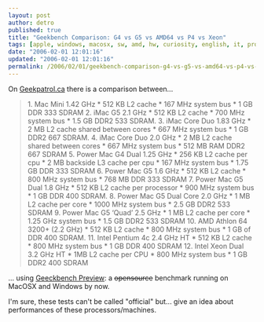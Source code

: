 ```yaml
---
layout: post
author: detro
published: true
title: "Geekbench Comparison: G4 vs G5 vs AMD64 vs P4 vs Xeon"
tags: [apple, windows, macosx, sw, amd, hw, curiosity, english, it, projects, intel]
date: "2006-02-01 12:01:16"
updated: "2006-02-01 12:01:16"
permalink: /2006/02/01/geekbench-comparison-g4-vs-g5-vs-amd64-vs-p4-vs-xeon/
---
```


On <a href="http://www.geekpatrol.ca/article/101/geekbench-comparison">Geekpatrol.ca</a> there is a comparison between...
<blockquote>  
   1.  Mac Mini 1.42 GHz
          * 512 KB L2 cache
          * 167 MHz system bus
          * 1 GB DDR 333 SDRAM
   2. iMac G5 2.1 GHz
          * 512 KB L2 cache
          * 700 MHz system bus
          * 1.5 GB DDR2 533 SDRAM.
   3. iMac Core Duo 1.83 GHz
          * 2 MB L2 cache shared between cores
          * 667 MHz system bus
          * 1 GB DDR2 667 SDRAM.
   4. iMac Core Duo 2.0 GHz
          * 2 MB L2 cache shared between cores
          * 667 MHz system bus
          * 512 MB RAM DDR2 667 SDRAM
   5. Power Mac G4 Dual 1.25 GHz
          * 256 KB L2 cache per cpu
          * 2 MB backside L3 cache per cpu
          * 167 MHz system bus
          * 1.75 GB DDR 333 SDRAM
   6. Power Mac G5 1.6 GHz
          * 512 KB L2 cache
          * 800 MHz system bus
          * 768 MB DDR 333 SDRAM
   7. Power Mac G5 Dual 1.8 GHz
          * 512 KB L2 cache per processor
          * 900 MHz system bus
          * 1 GB DDR 400 SDRAM.
   8. Power Mac G5 Dual Core 2.0 GHz
          * 1 MB L2 cache per core
          * 1000 MHz system bus
          * 2.5 GB DDR2 533 SDRAM
   9. Power Mac G5 ‘Quad’ 2.5 GHz
          * 1 MB L2 cache per core
          * 1.25 GHz system bus
          * 1.5 GB DDR2 533 SDRAM
  10. AMD Athlon 64 3200+ (2.2 GHz)
          * 512 KB L2 cache
          * 800 MHz system bus
          * 1 GB of DDR 400 SDRAM.
  11. Intel Pentium 4c 2.4 GHz HT
          * 512 KB L2 cache
          * 800 MHz system bus
          * 1 GB DDR 400 SDRAM
  12. Intel Xeon Dual 3.2 GHz HT
          * 1MB L2 cache per CPU
          * 800 MHz system bus
          * 1 GB DDR2 400 SDRAM
</blockquote>
... using <a href="http://www.geekpatrol.ca/article/97/geekbench-preview">Geeckbench Preview</a>: a <del datetime="2006-02-01T10:54:52+00:00">opensource</del> benchmark running on MacOSX and Windows by now.

I'm sure, these tests can't be called "official" but... give an idea about performances of these processors/machines.
